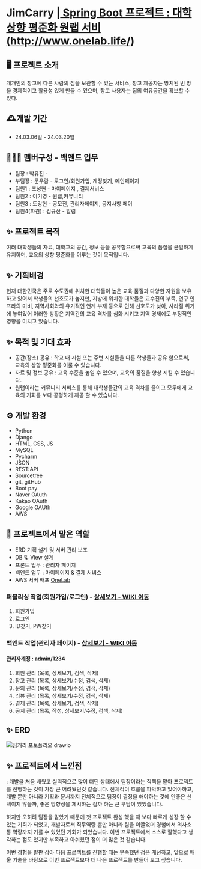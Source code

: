 # JimCarry |<a href="http://www.jimcarry.site/"> Spring Boot 프로젝트 : 대학 상향 평준화 원랩 서비(http://www.onelab.life/)</a>

## 🖥️ 프로젝트 소개
개개인의 창고에 다른 사람의 짐을 보관할 수 있는 서비스, 창고 제공자는 방치된 빈 방을 경제적이고 활용성 있게 만들 수 있으며, 창고 사용자는 집의 여유공간을 확보할 수 있다.


## 🕰️개발 기간
* 24.03.06일 - 24.03.20일

## 🧑‍🤝‍🧑 맴버구성 - 백엔드 업무
 - 팀장  : 박유진 - 
 - 부팀장 : 문우람 - 로그인/회원가입, 계정찾기, 메인페이지
 - 팀원1 : 조성현 - 마이페이지 , 결제서비스
 - 팀원2 : 이기영 - 원랩,커뮤니티
 - 팀원3 : 도강현 - 공모전, 관리자페이지, 공지사항 페이
 - 팀원4(파견) : 김규산 - 알림
 
 
 ## ✨ 프로젝트 목적 
 여러 대학생들의 자료, 대학교의 공간, 정보 등을 공유함으로써 교육의 품질을 균일하게 유지하며, 교육의 상향 평준화를 이루는 것이 목적입니다.
 
 ## ✨ 기획배경
  현재 대한민국은 주로 수도권에 위치한 대학들이 높은 교육 품질과 다양한 자원을 보유하고 있어서 학생들의 선호도가 높지만, 지방에 위치한 대학들은 교수진의 부족, 연구 인프라의 미비, 지역사회와의 유기적인 연계 부재 등으로 인해 선호도가 낮아, 사라질 위기에 놓여있어 이러한 상황은 지역간의 교육 격차를 심화 시키고 지역 경제에도 부정적인 영향을 미치고 있습니다.
 ## ✨ 목적 및 기대 효과
- 공간(장소) 공유 : 학교 내 시설 또는 주변 시설들을 다른 학생들과 공유 함으로써, 교육의 상향 평준화를 이룰 수 있습니다.
- 자료 및 정보 공유 : 교육 수준을 높일 수 있으며, 교육의 품질을 향상 시킬 수 있습니다.
- 원랩이라는 커뮤니티 서비스를 통해 대학생들간의 교육 격차를 줄이고 모두에게 교육의 기회를 보다 공평하게 제공 할 수 있습니다.

## ⚙️ 개발 환경
- Python
- Django
- HTML, CSS, JS
- MySQL
- Pycharm 
- JSON
- REST:API
- Sourcetree
- git, gitHub
- Boot pay
- Naver OAuth
- Kakao OAuth
- Google OAUth
- AWS

 ## 📌 프로젝트에서 맡은 역할 
- ERD 기획 설계 및 서버 관리 보조
- DB 및 View 설계
- 프론트 업무 : 관리자 페이지
- 백엔드 업무 : 마이페이지 & 결제 서비스
- AWS 서버 배포 <a href="http://www.onelab.life/">OneLab</a>

### 퍼블리싱 작업(회원가입/로그인) - <a href="https://github.com/code-hyun/JimCarry/wiki/맡은-기능-소개--(퍼블리싱)" > 상세보기 - WIKI 이동</a>
 1. 회원가입 <br>
 2. 로그인 <br>
 3. ID찾기, PW찾기 <br>

### 백엔드 작업(관리자 페이지) - <a href="https://github.com/code-hyun/JimCarry/wiki/맡은-기능-소개-(백엔드)" >상세보기 - WIKI 이동</a>
#### 관리자계정 : admin/1234
 1. 회원 관리 (목록, 상세보기, 검색, 삭제) <br>
 2. 창고 관리 (목록, 상세보기/수정, 검색, 삭제)<br>
 3. 문의 관리 (목록, 상세보기/수정, 검색, 삭제)<br>
 4. 리뷰 관리 (목록, 상세보기/수정, 검색, 삭제)<br>
 5. 결제 관리 (목록, 상세보기, 검색, 삭제)<br>
 6. 공지 관리 (목록, 작성, 상세보기/수정, 검색, 삭제)<br>

## ✨ ERD
![짐캐리 포토폴리오 drawio](https://user-images.githubusercontent.com/122762287/233322002-5be1e3da-90ba-4e2a-ab88-38ad95b48aaf.png)

## ✨ 프로젝트에서 느낀점
 : 개발을 처음 배웠고 실력적으로 많이 뎌딘 상태에서 팀장이라는 직책을 맡아 프로젝트를 진행하는 것이 가장 큰 어려웠던것 같습니다. 전체적이 흐름을 파악하고 있어야하고, 개발 뿐만 아니라 기획과 문서까지 전체적으로 팀장이 결정을 해야하는 것에 안좋은 선택이지 않을까, 좋은 방향성을 제시하는 걸까 하는 큰 부담이 있었습니다.
 
 하지만 오히려 팀장을 맡았기 때문에 첫 프로젝트 완성 했을 때 보다 빠르게 성장 할 수 있는 기회가 되었고, 개발자로서 직무역량 뿐만 아니라 팀을 이끌었더 경험에서 의사소통 역량까지 기를 수 있었던 기회가 되었습니다. 이번 프로젝트에서 스스로 잘했다고 생각하는 점도 있지만 부족하고 아쉬웠던 점이 더 많은 것 같습니다. 
 
이번 경험을 발판 삼아 다음 프로젝트를 진행할 때는 부족했던 점은 개선하고, 앞으로 배울 기술을 바탕으로 이번 프로젝트보다 더 나은 프로젝트를 만들어 보고 싶습니다.
